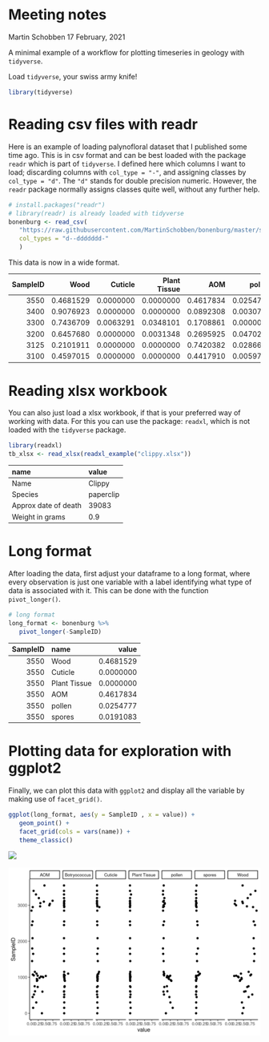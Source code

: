 Meeting notes
================
Martin Schobben
17 February, 2021

A minimal example of a workflow for plotting timeseries in geology with
`tidyverse`.

Load `tidyverse`, your swiss army knife\!

``` r
library(tidyverse)
```

# Reading csv files with readr

Here is an example of loading palynofloral dataset that I published some
time ago. This is in csv format and can be best loaded with the package
`readr` which is part of `tidyverse`. I defined here which columns I
want to load; discarding columns with `col_type = "-"`, and assigning
classes by `col_type = "d"`. The `"d"` stands for double precision
numeric. However, the `readr` package normally assigns classes quite
well, without any further help.

``` r
# install.packages("readr")
# library(readr) is already loaded with tidyverse
bonenburg <- read_csv(
   "https://raw.githubusercontent.com/MartinSchobben/bonenburg/master/supplement/data/palynomorphs/Bonenburg_palyno.csv", 
   col_types = "d--ddddddd-"
   )
```

This data is now in a wide format.

| SampleID |      Wood |   Cuticle | Plant Tissue |       AOM |    pollen |    spores | Botryococcus |
| -------: | --------: | --------: | -----------: | --------: | --------: | --------: | -----------: |
|     3550 | 0.4681529 | 0.0000000 |    0.0000000 | 0.4617834 | 0.0254777 | 0.0191083 |    0.0000000 |
|     3400 | 0.9076923 | 0.0000000 |    0.0000000 | 0.0892308 | 0.0030769 | 0.0000000 |    0.0000000 |
|     3300 | 0.7436709 | 0.0063291 |    0.0348101 | 0.1708861 | 0.0000000 | 0.0031646 |    0.0000000 |
|     3200 | 0.6457680 | 0.0000000 |    0.0031348 | 0.2695925 | 0.0470219 | 0.0094044 |    0.0000000 |
|     3125 | 0.2101911 | 0.0000000 |    0.0000000 | 0.7420382 | 0.0286624 | 0.0000000 |    0.0095541 |
|     3100 | 0.4597015 | 0.0000000 |    0.0000000 | 0.4417910 | 0.0059701 | 0.0000000 |    0.0029851 |

# Reading xlsx workbook

You can also just load a xlsx workbook, if that is your preferred way of
working with data. For this you can use the package: `readxl`, which is
not loaded with the `tidyverse` package.

``` r
library(readxl) 
tb_xlsx <- read_xlsx(readxl_example("clippy.xlsx"))
```

| name                 | value     |
| :------------------- | :-------- |
| Name                 | Clippy    |
| Species              | paperclip |
| Approx date of death | 39083     |
| Weight in grams      | 0.9       |

# Long format

After loading the data, first adjust your dataframe to a long format,
where every observation is just one variable with a label identifying
what type of data is associated with it. This can be done with the
function `pivot_longer()`.

``` r
# long format
long_format <- bonenburg %>% 
   pivot_longer(-SampleID)
```

| SampleID | name         |     value |
| -------: | :----------- | --------: |
|     3550 | Wood         | 0.4681529 |
|     3550 | Cuticle      | 0.0000000 |
|     3550 | Plant Tissue | 0.0000000 |
|     3550 | AOM          | 0.4617834 |
|     3550 | pollen       | 0.0254777 |
|     3550 | spores       | 0.0191083 |

# Plotting data for exploration with ggplot2

Finally, we can plot this data with `ggplot2` and display all the
variable by making use of `facet_grid()`.

``` r
ggplot(long_format, aes(y = SampleID , x = value)) +
   geom_point() +
   facet_grid(cols = vars(name)) +
   theme_classic()
```

![](README_files/figure-gfm/ggplot-1.png)<!-- -->

<img src="bonenburg.jpg" width="680" />

